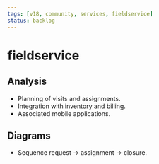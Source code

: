 ```yaml
---
tags: [v18, community, services, fieldservice]
status: backlog
---
```

# fieldservice

## Analysis
- Planning of visits and assignments.
- Integration with inventory and billing.
- Associated mobile applications.

## Diagrams
- Sequence request -> assignment -> closure.






